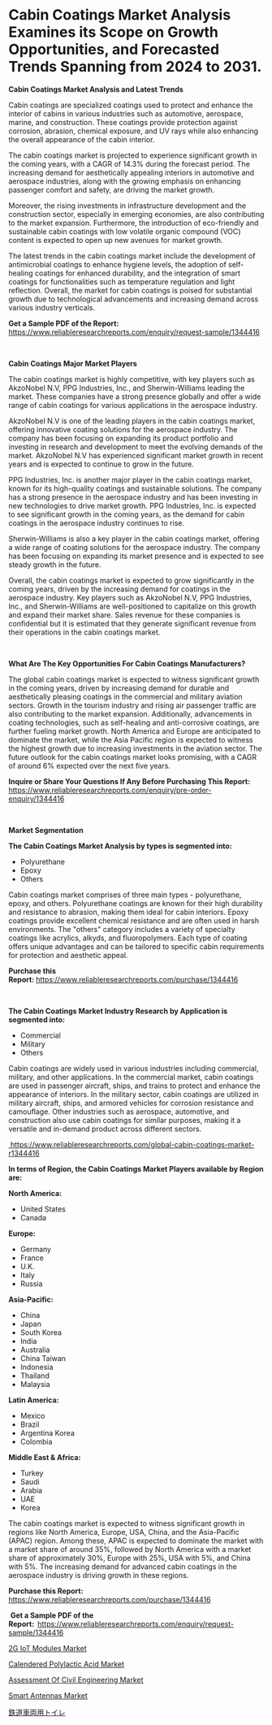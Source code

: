 <p><h1>Cabin Coatings Market Analysis Examines its Scope on Growth Opportunities, and Forecasted Trends Spanning from 2024 to 2031.</h1></p><p><strong>Cabin Coatings Market Analysis and Latest Trends</strong></p>
<p><p>Cabin coatings are specialized coatings used to protect and enhance the interior of cabins in various industries such as automotive, aerospace, marine, and construction. These coatings provide protection against corrosion, abrasion, chemical exposure, and UV rays while also enhancing the overall appearance of the cabin interior.</p><p>The cabin coatings market is projected to experience significant growth in the coming years, with a CAGR of 14.3% during the forecast period. The increasing demand for aesthetically appealing interiors in automotive and aerospace industries, along with the growing emphasis on enhancing passenger comfort and safety, are driving the market growth. </p><p>Moreover, the rising investments in infrastructure development and the construction sector, especially in emerging economies, are also contributing to the market expansion. Furthermore, the introduction of eco-friendly and sustainable cabin coatings with low volatile organic compound (VOC) content is expected to open up new avenues for market growth.</p><p>The latest trends in the cabin coatings market include the development of antimicrobial coatings to enhance hygiene levels, the adoption of self-healing coatings for enhanced durability, and the integration of smart coatings for functionalities such as temperature regulation and light reflection. Overall, the market for cabin coatings is poised for substantial growth due to technological advancements and increasing demand across various industry verticals.</p></p>
<p><strong>Get a Sample PDF of the Report:&nbsp;</strong> <a href="https://www.reliableresearchreports.com/enquiry/request-sample/1344416">https://www.reliableresearchreports.com/enquiry/request-sample/1344416</a></p>
<p>&nbsp;</p>
<p><strong>Cabin Coatings Major Market Players</strong></p>
<p><p>The cabin coatings market is highly competitive, with key players such as AkzoNobel N.V, PPG Industries, Inc., and Sherwin-Williams leading the market. These companies have a strong presence globally and offer a wide range of cabin coatings for various applications in the aerospace industry.</p><p>AkzoNobel N.V is one of the leading players in the cabin coatings market, offering innovative coating solutions for the aerospace industry. The company has been focusing on expanding its product portfolio and investing in research and development to meet the evolving demands of the market. AkzoNobel N.V has experienced significant market growth in recent years and is expected to continue to grow in the future.</p><p>PPG Industries, Inc. is another major player in the cabin coatings market, known for its high-quality coatings and sustainable solutions. The company has a strong presence in the aerospace industry and has been investing in new technologies to drive market growth. PPG Industries, Inc. is expected to see significant growth in the coming years, as the demand for cabin coatings in the aerospace industry continues to rise.</p><p>Sherwin-Williams is also a key player in the cabin coatings market, offering a wide range of coating solutions for the aerospace industry. The company has been focusing on expanding its market presence and is expected to see steady growth in the future.</p><p>Overall, the cabin coatings market is expected to grow significantly in the coming years, driven by the increasing demand for coatings in the aerospace industry. Key players such as AkzoNobel N.V, PPG Industries, Inc., and Sherwin-Williams are well-positioned to capitalize on this growth and expand their market share. Sales revenue for these companies is confidential but it is estimated that they generate significant revenue from their operations in the cabin coatings market.</p></p>
<p>&nbsp;</p>
<p><strong>What Are The Key Opportunities For Cabin Coatings Manufacturers?</strong></p>
<p><p>The global cabin coatings market is expected to witness significant growth in the coming years, driven by increasing demand for durable and aesthetically pleasing coatings in the commercial and military aviation sectors. Growth in the tourism industry and rising air passenger traffic are also contributing to the market expansion. Additionally, advancements in coating technologies, such as self-healing and anti-corrosive coatings, are further fueling market growth. North America and Europe are anticipated to dominate the market, while the Asia Pacific region is expected to witness the highest growth due to increasing investments in the aviation sector. The future outlook for the cabin coatings market looks promising, with a CAGR of around 6% expected over the next five years.</p></p>
<p><strong>Inquire or Share Your Questions If Any Before Purchasing This Report:</strong> <a href="https://www.reliableresearchreports.com/enquiry/pre-order-enquiry/1344416">https://www.reliableresearchreports.com/enquiry/pre-order-enquiry/1344416</a></p>
<p>&nbsp;</p>
<p><strong>Market Segmentation</strong></p>
<p><strong>The Cabin Coatings Market Analysis by types is segmented into:</strong></p>
<p><ul><li>Polyurethane</li><li>Epoxy</li><li>Others</li></ul></p>
<p><p>Cabin coatings market comprises of three main types - polyurethane, epoxy, and others. Polyurethane coatings are known for their high durability and resistance to abrasion, making them ideal for cabin interiors. Epoxy coatings provide excellent chemical resistance and are often used in harsh environments. The "others" category includes a variety of specialty coatings like acrylics, alkyds, and fluoropolymers. Each type of coating offers unique advantages and can be tailored to specific cabin requirements for protection and aesthetic appeal.</p></p>
<p><strong>Purchase this Report:&nbsp;</strong><a href="https://www.reliableresearchreports.com/purchase/1344416">https://www.reliableresearchreports.com/purchase/1344416</a></p>
<p>&nbsp;</p>
<p><strong>The Cabin Coatings Market Industry Research by Application is segmented into:</strong></p>
<p><ul><li>Commercial</li><li>Military</li><li>Others</li></ul></p>
<p><p>Cabin coatings are widely used in various industries including commercial, military, and other applications. In the commercial market, cabin coatings are used in passenger aircraft, ships, and trains to protect and enhance the appearance of interiors. In the military sector, cabin coatings are utilized in military aircraft, ships, and armored vehicles for corrosion resistance and camouflage. Other industries such as aerospace, automotive, and construction also use cabin coatings for similar purposes, making it a versatile and in-demand product across different sectors.</p></p>
<p><a href="https://www.reliableresearchreports.com/global-cabin-coatings-market-r1344416">&nbsp;https://www.reliableresearchreports.com/global-cabin-coatings-market-r1344416</a></p>
<p><strong>In terms of Region, the Cabin Coatings Market Players available by Region are:</strong></p>
<p>
    <p> <strong> North America: </strong>
        <ul>
            <li>United States</li>
            <li>Canada</li>
        </ul>
        </p> 
    <p> <strong> Europe: </strong>
        <ul>
            <li>Germany</li>
            <li>France</li>
            <li>U.K.</li>
            <li>Italy</li>
            <li>Russia</li>
        </ul>
        </p> 
    <p> <strong> Asia-Pacific: </strong>
        <ul>
            <li>China</li>
            <li>Japan</li>
            <li>South Korea</li>
            <li>India</li>
            <li>Australia</li>
            <li>China Taiwan</li>
            <li>Indonesia</li>
            <li>Thailand</li>
            <li>Malaysia</li>
        </ul>
        </p> 
    <p> <strong> Latin America: </strong>
        <ul>
            <li>Mexico</li>
            <li>Brazil</li>
            <li>Argentina Korea</li>
            <li>Colombia</li>
        </ul>
        </p> 
    <p> <strong> Middle East & Africa: </strong>
        <ul>
            <li>Turkey</li>
            <li>Saudi</li>
            <li>Arabia</li>
            <li>UAE</li>
            <li>Korea</li>
        </ul>
    </p>
    </p>
<p><p>The cabin coatings market is expected to witness significant growth in regions like North America, Europe, USA, China, and the Asia-Pacific (APAC) region. Among these, APAC is expected to dominate the market with a market share of around 35%, followed by North America with a market share of approximately 30%, Europe with 25%, USA with 5%, and China with 5%. The increasing demand for advanced cabin coatings in the aerospace industry is driving growth in these regions.</p></p>
<p><strong>Purchase this Report: </strong><a href="https://www.reliableresearchreports.com/purchase/1344416">https://www.reliableresearchreports.com/purchase/1344416</a></p>
<p>&nbsp;<strong>Get a Sample PDF of the Report:&nbsp;&nbsp;</strong><a href="https://www.reliableresearchreports.com/enquiry/request-sample/1344416">https://www.reliableresearchreports.com/enquiry/request-sample/1344416</a></p>
<p><strong></strong></p>
<p><p><a href="https://issuu.com/reportprime-2/docs/2g-iot-modules-market-size-2030.pptx">2G IoT Modules Market</a></p><p><a href="https://github.com/changoleonlaverguenzanoexiste/Market-Research-Report-List-3/blob/main/calendered-polylactic-acid-market.md">Calendered Polylactic Acid Market</a></p><p><a href="https://github.com/dimitrishawkinswaynenp91rgz/Market-Research-Report-List-2/blob/main/assessment-of-civil-engineering-market.md">Assessment Of Civil Engineering Market</a></p><p><a href="https://issuu.com/reportprime-2/docs/smart-antennas-market-size-2030.pptx">Smart Antennas Market</a></p><p><a href="https://github.com/luffiazaza/Market-Research-Report-List-1/blob/main/220846099976.md">鉄道車両用トイレ</a></p></p>